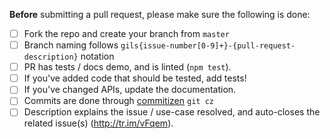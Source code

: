 <!-- Thanks so much for your PR, your contribution is appreciated! -->

**Before** submitting a pull request, please make sure the following is done:

- [ ] Fork the repo and create your branch from `master`
- [ ] Branch naming follows `gils{issue-number[0-9]+}-{pull-request-description}` notation
- [ ] PR has tests / docs demo, and is linted (`npm test`).
- [ ] If you've added code that should be tested, add tests!
- [ ] If you've changed APIs, update the documentation.
- [ ] Commits are done through [commitizen](https://commitizen.github.io/cz-cli/) `git cz`
- [ ] Description explains the issue / use-case resolved, and auto-closes the related issue(s) (http://tr.im/vFqem).
